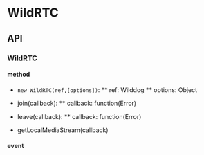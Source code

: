 # WildRTC


## API

### WildRTC

#### method

* `new WildRTC(ref,[options])`:
** ref: Wilddog
** options: Object

* join(callback):
** callback: function(Error)

* leave(callback):
** callback: function(Error)

* getLocalMediaStream(callback)


#### event

